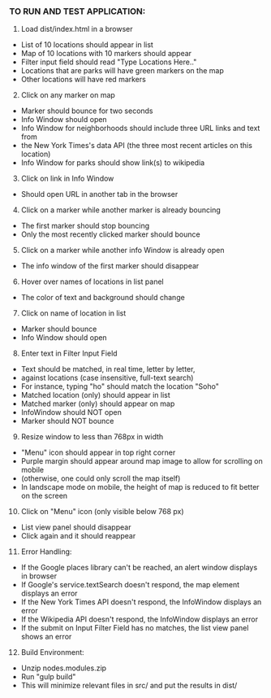 ### TO RUN AND TEST APPLICATION:

1. Load dist/index.html in a browser

  * List of 10 locations should appear in list
  * Map of 10 locations with 10 markers should appear
  * Filter input field should read "Type Locations Here.."
  * Locations that are parks will have green markers on the map
  * Other locations will have red markers

2. Click on any marker on map

  * Marker should bounce for two seconds
  * Info Window should open
  * Info Window for neighborhoods should include three URL links and text from
  * the New York Times's data API (the three most recent articles on this location)
  * Info Window for parks should show link(s) to wikipedia

3. Click on link in Info Window

  * Should open URL in another tab in the browser

4. Click on a marker while another marker is already bouncing

  * The first marker should stop bouncing
  * Only the most recently clicked marker should bounce

5. Click on a marker while another info Window is already open

  * The info window of the first marker should disappear

6. Hover over names of locations in list panel

  * The color of text and background should change

7. Click on name of location in list

  * Marker should bounce
  * Info Window should open

8. Enter text in Filter Input Field

  * Text should be matched, in real time, letter by letter,
  * against locations (case insensitive, full-text search)
  * For instance, typing "ho" should match the location "Soho"
  * Matched location (only) should appear in list
  * Matched marker (only) should appear on map
  * InfoWindow should NOT open
  * Marker should NOT bounce

9. Resize window to less than 768px in width

  * "Menu" icon should appear in top right corner
  * Purple margin should appear around map image to allow for scrolling on mobile
  * (otherwise, one could only scroll the map itself)
  * In landscape mode on mobile, the height of map is reduced to fit better on the screen

10. Click on "Menu" icon (only visible below 768 px)

  * List view panel should disappear
  * Click again and it should reappear

11. Error Handling:

  * If the Google places library can't be reached, an alert window displays in browser
  * If Google's service.textSearch doesn't respond, the map element displays an error
  * If the New York Times API doesn't respond, the InfoWindow displays an error
  * If the Wikipedia API doesn't respond, the InfoWindow displays an error
  * If the submit on Input Filter Field has no matches, the list view panel shows an error

12. Build Environment:

  * Unzip nodes.modules.zip
  * Run "gulp build"
  * This will minimize relevant files in src/ and put the results in dist/

